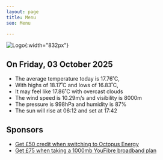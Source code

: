 ```yaml
---
layout: page
title: Menu
seo: Menu

---
```


![Logo](/images/logo.jpg){:width="832px"}

<!-- weather_marker starts -->
## On Friday, 03 October 2025

- The average temperature today is 17.76˚C,
- With highs of 18.17˚C and lows of 16.83˚C,
- It may feel like 17.86˚C with overcast clouds
- The wind speed is 10.29m/s and visibility is 8000m
- The pressure is 998hPa and humidity is 87%
- The sun will rise at 06:12 and set at 17:42

<!-- weather_marker ends -->

## Sponsors

- [Get £50 credit when switching to Octopus Energy](https://bit.ly/3oD1nnS)
- [Get £75 when taking a 1000mb YouFibre broadband plan](https://aklam.io/91zWhU?)
